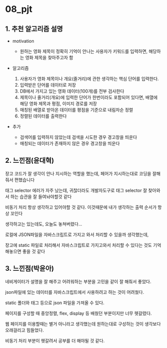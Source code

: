 # 08_pjt

## 1. 추천 알고리즘 설명

- motivation

  - 원하는 영화 제목이 정확히 기억이 안나는 사용자가 키워드를 입력하면, 해당하는 영화 제목을 찾아주고자 함
- 알고리즘

  1) 사용자가 영화 제목이나 개요(줄거리)에 관한 생각하는 핵심 단어를 입력한다.
  2) 입력받은 단어를 데이터로 저장
  3) DB에서 가지고 있는 영화 데이터(100개)를 전부 검사한다
  4) 제목이나 줄거리(개요)에 입력한 단어가 한번이라도 포함되어 있다면, 배열에 해당 영화 제목과 평점, 이미지 경로를 저장
  5) 매칭된 배열로 받아온 데이터를 평점을 기준으로 내림차순 정렬
  6) 정렬된 데이터를 출력한다
- 추가

  - 검색어를 입력하지 않았는데 검색을 시도한 경우 경고창을 띄운다
  - 매칭되는 데이터가 존재하지 않은 경우 경고창을 띄운다

## 2. 느낀점(윤대혁)

장고 코드가 잘 생각이 안나 지시하는 역할을 했는데, 페어가 지시하는대로 코딩을 잘해줘서 편했습니다

태그 selector 에러가 자주 났는데, 귀찮더라도 개발자도구로 태그 selector 잘 찾아와서 하는 습관을 잘 들여놔야할것 같다

비동기 처리 항상 생각하고 있어야할 것 같다. 이것때문에 내가 생각하는 출력 순서가 항상 꼬인다

생각하고는 있는데도, 오늘도 놓쳐버렸다...

로컬에 JSON파일을 자바스크립트로 가지고 와서 처리할 수 있을까 생각했는데,

장고에 static 파일로 처리해서 자바스크립트로 가지고와서 처리할 수 있다는 것도 기억해놓으면 좋을 것 같다


## 3. 느낀점(박윤아)

네비게이터가 설명을 잘 해주고 어려워하는 부분을 고민을 같이 잘 해줘서 좋았다.

json파일에 있는 데이터를 자바스크립트에서 사용하려고 하는 것이 어려웠다.

static 폴더와 태그 등으로 json 파일을 가져올 수 있다.

페이지를 구성할 때 중앙정렬, flex, display 등 배웠던 부분이지만 너무 헷갈렸다.

웹 페이지를 이용할때는 별거 아니라고 생각했는데 원하는대로 구성하는 것이 생각보다 오래걸리고 힘들었다.

비동기 처리 부분이 헷갈려서 공부를 더 해야될 것 같다.
